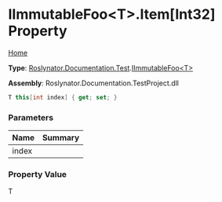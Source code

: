 # IImmutableFoo\<T>\.Item\[Int32\] Property

[Home](../../../../../README.md)

**Type**: [Roslynator.Documentation.Test](../../README.md)\.[IImmutableFoo\<T>](../README.md)

**Assembly**: Roslynator\.Documentation\.TestProject\.dll

```csharp
T this[int index] { get; set; }
```

### Parameters

| Name | Summary |
| ---- | ------- |
| index | |

### Property Value

T

